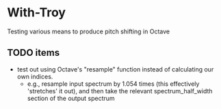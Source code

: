# With-Troy

Testing various means to produce pitch shifting in Octave



## TODO items

* test out using Octave's "resample" function instead of calculating our own indices.
   * e.g., resample input spectrum by 1.054 times (this effectively 'stretches' it out), and then take the relevant spectrum\_half\_width section of the output spectrum
